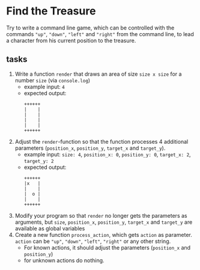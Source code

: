 # Find the Treasure

Try to write a command line game, which can be controlled with the commands `"up"`, `"down"`, `"left"` and `"right"` from the command line, to lead a character from his current position to the treasure.

## tasks

1. Write a function `render` that draws an area of size `size x size` for a number `size` (via `console.log`)
   - example input: `4`
   - expected output:
     ```
     ++++++
     |    |
     |    |
     |    |
     |    |
     ++++++
     ```
2. Adjust the `render`-function so that the function processes 4 additional parameters (`position_x`, `position_y`, `target_x` and `target_y`).
   - example input: `size: 4`, `position_x: 0`, `position_y: 0`, `target_x: 2`, `target_y: 2`
   - expected output:
     ```
     ++++++
     |x   |
     |    |
     |  o |
     |    |
     ++++++
     ```
3. Modify your program so that `render` no longer gets the parameters as arguments, but `size`, `position_x`, `position_y`, `target_x` and `target_y` are available as global variables
4. Create a new function `process_action`, which gets `action` as parameter. `action` can be `"up"`, `"down"`, `"left"`, `"right"` or any other string.
    - For known actions, it should adjust the parameters (`position_x` and `position_y`)
    - for unknown actions do nothing.
